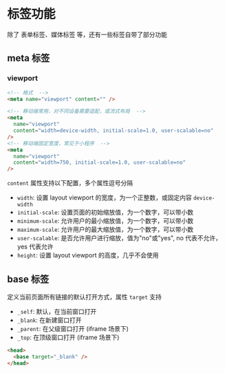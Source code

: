 # 标签功能

除了 表单标签、媒体标签 等，还有一些标签自带了部分功能

## meta 标签

### viewport

```html
<!-- 格式  -->
<meta name="viewport" content="" />

<!-- 移动端常用，对不同设备需要适配，或流式布局  -->
<meta
  name="viewport"
  content="width=device-width, initial-scale=1.0, user-scalable=no"
/>
<!-- 移动端固定宽度，常见于小程序  -->
<meta
  name="viewport"
  content="width=750, initial-scale=1.0, user-scalable=no"
/>
```

`content` 属性支持以下配置，多个属性逗号分隔

- `width`: 设置 layout viewport 的宽度，为一个正整数，或固定内容 `device-width`
- `initial-scale`: 设置页面的初始缩放值，为一个数字，可以带小数
- `minimum-scale`: 允许用户的最小缩放值，为一个数字，可以带小数
- `maximum-scale`: 允许用户的最大缩放值，为一个数字，可以带小数
- `user-scalable`: 是否允许用户进行缩放，值为"no"或"yes", no 代表不允许，yes 代表允许
- `height`: 设置 layout viewport 的高度，几乎不会使用

## base 标签

定义当前页面所有链接的默认打开方式，属性 `target` 支持

- `_self`: 默认，在当前窗口打开
- `_blank`: 在新建窗口打开
- `_parent`: 在父级窗口打开 (iframe 场景下)
- `_top`: 在顶级窗口打开 (iframe 场景下)

```html
<head>
  <base target="_blank" />
</head>
```
